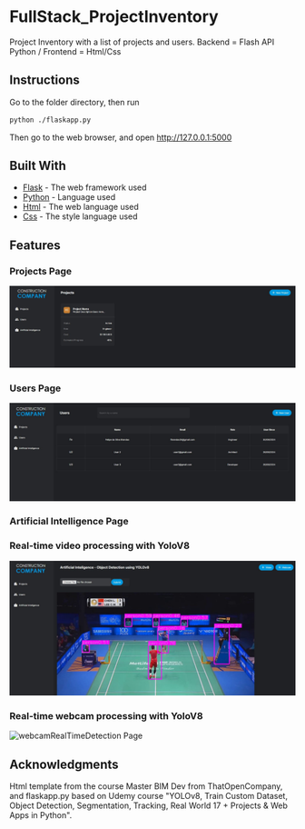 # FullStack_ProjectInventory
Project Inventory with a list of projects and users. Backend = Flash API Python / Frontend = Html/Css

## Instructions

Go to the folder directory, then run

```bash
python ./flaskapp.py
```
Then go to the web browser, and open http://127.0.0.1:5000

## Built With

* [Flask](https://flask.palletsprojects.com/en/1.1.x/) - The web framework used
* [Python](https://www.python.org/) - Language used
* [Html](https://html.com/) - The web language used
* [Css](https://www.w3.org/Style/CSS/Overview.en.html) - The style language used

## Features

### Projects Page

![Projects Page](./github_images/projectsPage.JPG)

### Users Page

![Users Page](./github_images/usersPage.JPG)

### Artificial Intelligence Page

### Real-time video processing with YoloV8

![videoRealTimeDetection Page](./github_images/videoRealTimeDetection.JPG)

### Real-time webcam processing with YoloV8

![webcamRealTimeDetection Page](./github_images/webcamRealTimeDetectionWebcam.JPG)

## Acknowledgments

Html template from the course Master BIM Dev from ThatOpenCompany, and flaskapp.py based on Udemy course "YOLOv8, Train Custom Dataset, Object Detection, Segmentation, Tracking, Real World 17 + Projects & Web Apps in Python".